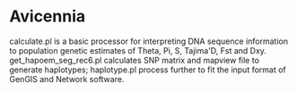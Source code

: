 # Avicennia
calculate.pl is a basic processor for interpreting DNA sequence information to population genetic estimates of Theta, Pi, S, Tajima'D, Fst and Dxy.
get_hapoem_seg_rec6.pl calculates SNP matrix and mapview file to generate haplotypes; haplotype.pl process further to fit the input format of GenGIS and Network software.
